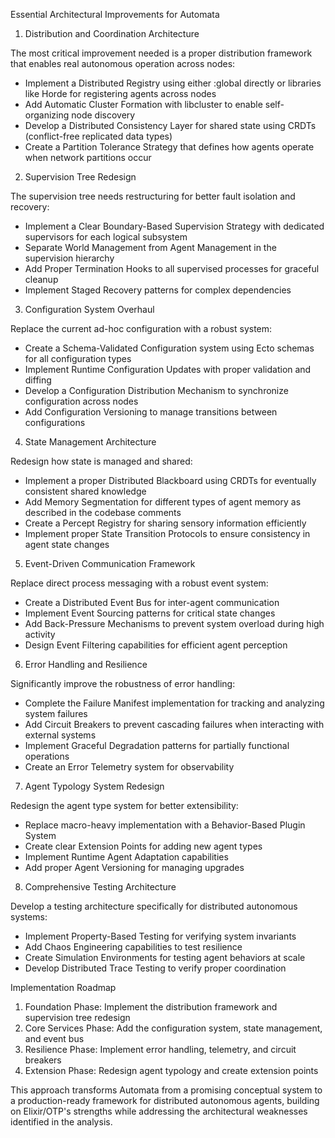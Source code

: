 Essential Architectural Improvements for Automata

1. Distribution and Coordination Architecture

The most critical improvement needed is a proper distribution framework that enables real autonomous
operation across nodes:

- Implement a Distributed Registry using either :global directly or libraries like Horde for
  registering agents across nodes
- Add Automatic Cluster Formation with libcluster to enable self-organizing node discovery
- Develop a Distributed Consistency Layer for shared state using CRDTs (conflict-free replicated
  data types)
- Create a Partition Tolerance Strategy that defines how agents operate when network partitions
  occur

2. Supervision Tree Redesign

The supervision tree needs restructuring for better fault isolation and recovery:

- Implement a Clear Boundary-Based Supervision Strategy with dedicated supervisors for each logical
  subsystem
- Separate World Management from Agent Management in the supervision hierarchy
- Add Proper Termination Hooks to all supervised processes for graceful cleanup
- Implement Staged Recovery patterns for complex dependencies

3. Configuration System Overhaul

Replace the current ad-hoc configuration with a robust system:

- Create a Schema-Validated Configuration system using Ecto schemas for all configuration types
- Implement Runtime Configuration Updates with proper validation and diffing
- Develop a Configuration Distribution Mechanism to synchronize configuration across nodes
- Add Configuration Versioning to manage transitions between configurations

4. State Management Architecture

Redesign how state is managed and shared:

- Implement a proper Distributed Blackboard using CRDTs for eventually consistent shared knowledge
- Add Memory Segmentation for different types of agent memory as described in the codebase comments
- Create a Percept Registry for sharing sensory information efficiently
- Implement proper State Transition Protocols to ensure consistency in agent state changes

5. Event-Driven Communication Framework

Replace direct process messaging with a robust event system:

- Create a Distributed Event Bus for inter-agent communication
- Implement Event Sourcing patterns for critical state changes
- Add Back-Pressure Mechanisms to prevent system overload during high activity
- Design Event Filtering capabilities for efficient agent perception

6. Error Handling and Resilience

Significantly improve the robustness of error handling:

- Complete the Failure Manifest implementation for tracking and analyzing system failures
- Add Circuit Breakers to prevent cascading failures when interacting with external systems
- Implement Graceful Degradation patterns for partially functional operations
- Create an Error Telemetry system for observability

7. Agent Typology System Redesign

Redesign the agent type system for better extensibility:

- Replace macro-heavy implementation with a Behavior-Based Plugin System
- Create clear Extension Points for adding new agent types
- Implement Runtime Agent Adaptation capabilities
- Add proper Agent Versioning for managing upgrades

8. Comprehensive Testing Architecture

Develop a testing architecture specifically for distributed autonomous systems:

- Implement Property-Based Testing for verifying system invariants
- Add Chaos Engineering capabilities to test resilience
- Create Simulation Environments for testing agent behaviors at scale
- Develop Distributed Trace Testing to verify proper coordination

Implementation Roadmap

1. Foundation Phase: Implement the distribution framework and supervision tree redesign
2. Core Services Phase: Add the configuration system, state management, and event bus
3. Resilience Phase: Implement error handling, telemetry, and circuit breakers
4. Extension Phase: Redesign agent typology and create extension points

This approach transforms Automata from a promising conceptual system to a production-ready framework
for distributed autonomous agents, building on Elixir/OTP's strengths while addressing the
architectural weaknesses identified in the analysis.
